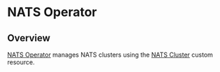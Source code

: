 # NATS Operator

## Overview

[NATS Operator](https://github.com/nats-io/nats-operator) manages NATS clusters using the [NATS Cluster](https://github.com/nats-io/k8s/blob/master/helm/charts/nats-operator/crds/customresourcedefinition.yaml) custom resource.
